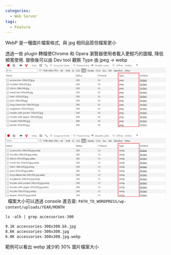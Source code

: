 ```yaml
---
categories:
  - Web Server
tags:
  - Feature
---
```

WebP 是一種圖片檔案格式,  與 jpg 相同品質但檔案更小

透過一些 plugin 轉檔使Chrome 和 Opera 瀏覽器使用者載入更輕巧的圖檔, 降低頻寬使用. 替換後可以由 Dev tool 觀察 Type 由 jpeg -> webp ![](/assets/images/webp-1.png)   ![](/assets/images/webp-3.png)   檔案大小可以透過 console 進去查: `PATH_TO_WORDPRESS/wp-content/uploads/YEAR/MONTH`

```
ls -alh | grep accessories-300
```
```
9.1K accessories-300x300.bk.jpg
8.6K accessories-300x300.jpg
6.0K accessories-300x300.jpg.webp
```
範例可以看出 webp 減少約 30% 圖片檔案大小
